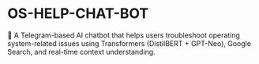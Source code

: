 # OS-HELP-CHAT-BOT
💬 A Telegram-based AI chatbot that helps users troubleshoot operating system-related issues using Transformers (DistilBERT + GPT-Neo), Google Search, and real-time context understanding.
